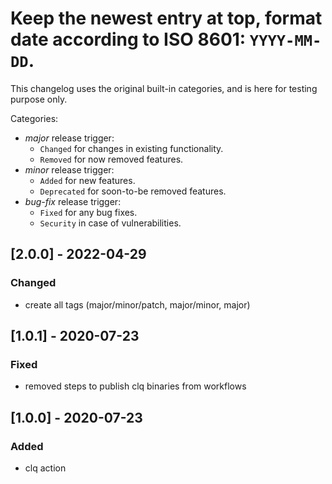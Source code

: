 # Keep the newest entry at top, format date according to ISO 8601: `YYYY-MM-DD`.

This changelog uses the original built-in categories, and is here for testing purpose only.

Categories:
- _major_ release trigger:
   - `Changed` for changes in existing functionality.
   - `Removed` for now removed features.
- _minor_ release trigger:
   - `Added` for new features.
   - `Deprecated` for soon-to-be removed features.
- _bug-fix_ release trigger:
   - `Fixed` for any bug fixes.
   - `Security` in case of vulnerabilities.

## [2.0.0] - 2022-04-29
### Changed
- create all tags (major/minor/patch, major/minor, major)

## [1.0.1] - 2020-07-23
### Fixed
- removed steps to publish clq binaries from workflows

## [1.0.0] - 2020-07-23
### Added
- clq action
